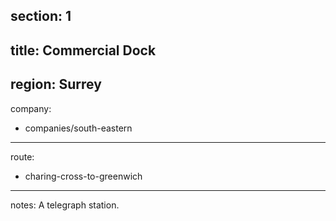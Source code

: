 section: 1
----
title: Commercial Dock
----
region: Surrey
----
company:
- companies/south-eastern
----
route:
- charing-cross-to-greenwich
----
notes: A telegraph station.
